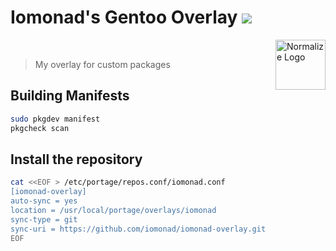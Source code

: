 <h1> Iomonad's Gentoo Overlay
	<a href="https://github.com/iomonad/iomonad-overlay/actions/workflows/repoman.yml" title="Build status">
		<img src="https://github.com/iomonad/iomonad-overlay/actions/workflows/repoman.yml/badge.svg">
	</a>
</h1>

<a href="https://github.com/iomonad/iomonad-overlay">
  <img src="https://upload.wikimedia.org/wikipedia/commons/thumb/4/48/Gentoo_Linux_logo_matte.svg/1920px-Gentoo_Linux_logo_matte.svg.png" alt="Normalize Logo"
  width="80" height="80" align="right">
</a><br>

  > My overlay for custom packages


## Building Manifests

```bash
sudo pkgdev manifest
pkgcheck scan
```

## Install the repository

```bash
cat <<EOF > /etc/portage/repos.conf/iomonad.conf
[iomonad-overlay]
auto-sync = yes
location = /usr/local/portage/overlays/iomonad
sync-type = git
sync-uri = https://github.com/iomonad/iomonad-overlay.git
EOF
```
